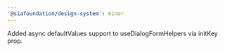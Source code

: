 ```yaml
---
'@siafoundation/design-system': minor
---
```


Added async defaultValues support to useDialogFormHelpers via initKey prop.
